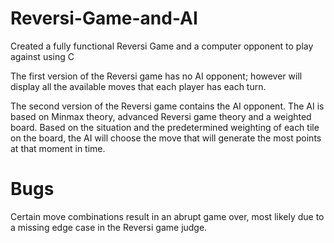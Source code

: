 # Reversi-Game-and-AI
Created a fully functional Reversi Game and a computer opponent to play against using C

The first version of the Reversi game has no AI opponent; however will display all the available moves that each player has each turn. 

The second version of the Reversi game contains the AI opponent. The AI is based on Minmax theory, advanced Reversi game theory and a weighted board. Based on the situation and the predetermined weighting of each tile on the board, the AI will choose the move that will generate the most points at that moment in time. 


# Bugs
Certain move combinations result in an abrupt game over, most likely due to a missing edge case in the Reversi game judge. 
